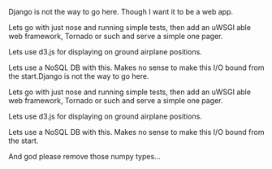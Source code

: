Django is not the way to go here. Though I want it to be a web app.

Lets go with just nose and running simple tests, then add an uWSGI able web framework, Tornado or such and serve a simple one pager.

Lets use d3.js for displaying on ground airplane positions.

Lets use a NoSQL DB with this. Makes no sense to make this I/O bound from the start.Django is not the way to go here.

Lets go with just nose and running simple tests, then add an uWSGI able web framework, Tornado or such and serve a simple one pager.

Lets use d3.js for displaying on ground airplane positions.

Lets use a NoSQL DB with this. Makes no sense to make this I/O bound from the start.

And god please remove those numpy types...
